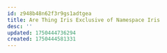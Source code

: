 ```yaml
---
id: z948b48n62f3r9gs1adtgea
title: Are Thing Iris Exclusive of Namespace Iris
desc: ''
updated: 1750444736294
created: 1750444581331
---
```

